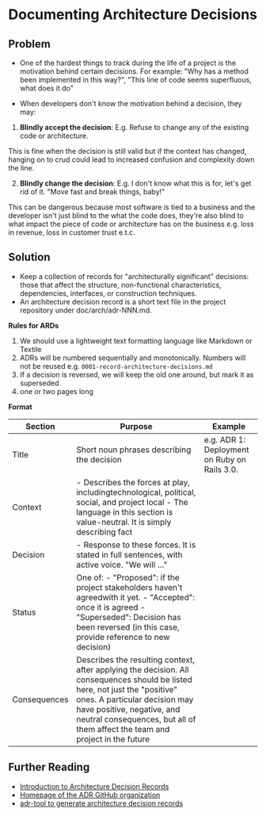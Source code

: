 # Documenting Architecture Decisions

## Problem

- One of the hardest things to track during the life of a project is the motivation behind certain decisions. For example: "Why has a method been implemented in this way?",  "This line of code seems superfluous, what does it do"

- When developers don't know the motivation behind a decision, they may:
  
1. **Blindly accept the decision**: E.g. Refuse to change any of the existing code or architecture.

  This is fine when the decision is still valid but if the context has changed, hanging on to crud could lead to increased confusion and complexity down the line.

2. **Blindly change the decision**: E.g. I don't know what this is for, let's get rid of it. "Move fast and break things, baby!"

  This can be dangerous because most software is tied to a business and the developer isn't just blind to the what the code does, they're also blind to what impact the piece of code or architecture has on the business e.g. loss in revenue, loss in customer trust e.t.c.

## Solution

- Keep a collection of records for "architecturally significant" decisions: those that affect the structure, non-functional characteristics, dependencies, interfaces, or construction techniques.
- An architecture decision record is a short text file in the project repository under doc/arch/adr-NNN.md. 

**Rules for ARDs**
1. We should use a lightweight text formatting language like Markdown or Textile
2. ADRs will be numbered sequentially and monotonically. Numbers will not be reused e.g. `0001-record-architecture-decisions.md`
3. If a decision is reversed, we will keep the old one around, but mark it as superseded
4. one or two pages long

**Format**

| Section      | Purpose                                                                                                                                                                                                                                                                     | Example                                      |
|--------------|-----------------------------------------------------------------------------------------------------------------------------------------------------------------------------------------------------------------------------------------------------------------------------|----------------------------------------------|
| Title        | Short noun phrases describing the decision                                                                                                                                                                                                                                  | e.g. ADR 1: Deployment on Ruby on Rails 3.0. |
| Context      | - Describes the forces at play, includingtechnological, political, social, and project local - The language in this section is value-neutral. It is simply describing fact                                                                                                  |                                              |
| Decision     | - Response to these forces. It is stated in full sentences, with active voice. "We will …"                                                                                                                                                                                  |                                              |
| Status       | One of: - "Proposed": if the project stakeholders haven't agreedwith it yet. - "Accepted": once it is agreed - "Superseded": Decision has been reversed (in this case, provide reference to new decision)                                                                   |                                              |
| Consequences | Describes the resulting context, after applying the decision.  All consequences should be listed here, not just the "positive" ones. A particular decision may have positive, negative, and neutral consequences, but all of them affect the team and project in the future |                                              |

## Further Reading

- [Introduction to Architecture Decision Records](https://cognitect.com/blog/2011/11/15/documenting-architecture-decisions)
- [Homepage of the ADR GitHub organization](https://adr.github.io/)
- [adr-tool to generate architecture decision records](https://github.com/npryce/adr-tools)
